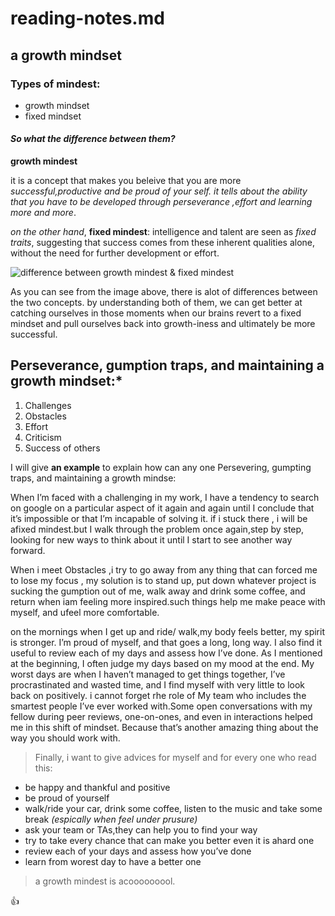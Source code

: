 # reading-notes.md
## a growth mindset 
### Types of mindest:

 * growth mindset
 * fixed mindset
  
  #### *So what the difference between them?*

**growth mindest**

it is a concept that makes you beleive that you are more *successful,productive and be proud of your self. it tells about the ability that you have to be developed through perseverance ,effort and learning more and more*.

 *on the other hand*, **fixed mindest**: intelligence and talent are seen as *fixed traits*, suggesting that success comes from these inherent qualities alone, without the need for further development or effort.

![difference between growth mindest & fixed mindest](https://i2.wp.com/atlassianblog.wpengine.com/wp-content/uploads/NewGrowthMindset2.png?resize=800%2C1000&ssl=1)

As you can see from the image above, there is alot of differences between the two concepts. by understanding both of them, we can get better at catching ourselves in those moments when our brains revert to a fixed mindset and pull ourselves back into growth-iness and ultimately be more successful.

## Perseverance, gumption traps, and maintaining a growth mindset:*
 1. Challenges
 2.  Obstacles
 3.  Effort
 4.  Criticism
 5.  Success of others 
 
 I will give **an example** to explain how can any one Persevering, gumpting traps, and maintaining a growth mindse:

 When I’m faced with a challenging in my work, I have a tendency to search on google on a particular aspect of it again and again until I conclude that it’s impossible or that I’m incapable of solving it. if i stuck there , i will be afixed mindest.but I walk through the problem once again,step by step, looking for new ways to think about it until I start to see another way forward.

 When i meet Obstacles ,i try to go away from any thing that can forced me to lose my focus , my solution is to stand up, put down whatever project is sucking the gumption out of me, walk away and drink some coffee, and return when iam feeling more inspired.such things help me make peace with myself, and ufeel more comfortable. 

 on the mornings when I get up and ride/ walk,my body feels better, my spirit is stronger. I’m proud of myself, and that goes a long, long way.
 I also find it useful to review each of my days and assess how I’ve done. As I mentioned at the beginning, I often judge my days based on my mood at the end. My worst days are when I haven’t managed to get things together, I’ve procrastinated and wasted time, and I find myself with very little to look back on positively.
 i cannot forget rhe role of My team who includes the smartest people I’ve ever worked with.Some open conversations with my fellow  during peer reviews, one-on-ones, and even in interactions helped me in this shift of mindset. Because that’s another amazing thing about the way you should work with.
 
 
 > Finally, i want to give advices for myself and for every one who read this:
 
 
 
  - be happy and thankful and positive
  - be proud of yourself
  - walk/ride your car, drink some coffee, listen to the music and take some break *(espically when feel under prusure)*
 - ask your team or TAs,they can help you to find your way
 - try to take every chance that can make you better even it is ahard one
 - review each of your days and assess how you’ve done
 - learn from worest day to have a better one
 
 > 
 > 
 > 
 > a growth mindest is acooooooool. 
 
 

 :+1:
